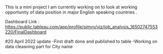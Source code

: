 This is a mini project I am currently working on to look at working opportunity of data position in major English speaking countries .

Dashboard Link : https://public.tableau.com/app/profile/simvv/viz/job_analysis_16502747553220/FinalDashboard


#20 April 2022 update
-First draft done and published to table
-Working on data cleasning part for City name
